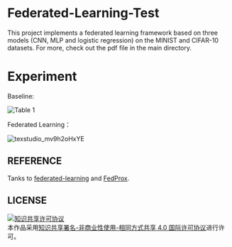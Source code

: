 # Federated-Learning-Test

This project implements a federated learning framework based on three models (CNN, MLP and logistic regression) on the MINIST and CIFAR-10 datasets. For more, check out the pdf file in the main directory.

# Experiment

Baseline:

![Table 1](https://github.com/user-attachments/assets/0c2827b6-cee8-497f-bf50-ec9446b18a7e)

Federated Learning：

![texstudio_mv9h2oHxYE](https://github.com/user-attachments/assets/ed7e4d39-2c19-4611-a64a-35fc7482141a)


## REFERENCE

Tanks to [federated-learning](https://github.com/shaoxiongji/federated-learning) and  [FedProx](https://github.com/litian96/FedProx).

## **LICENSE**

<a rel="license" href="http://creativecommons.org/licenses/by-nc-sa/4.0/"><img alt="知识共享许可协议" style="border-width:0" src="https://img.shields.io/badge/license-CC%20BY--NC--SA%204.0-lightgrey" /></a><br />本作品采用<a rel="license" href="http://creativecommons.org/licenses/by-nc-sa/4.0/">知识共享署名-非商业性使用-相同方式共享 4.0 国际许可协议</a>进行许可。

